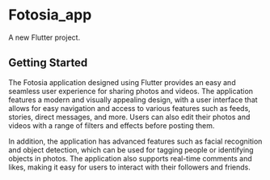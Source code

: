 # Fotosia_app

A new Flutter project.

## Getting Started

The Fotosia application designed using Flutter provides an easy and seamless user experience for sharing photos and videos. The application features a modern and visually appealing design, with a user interface that allows for easy navigation and access to various features such as feeds, stories, direct messages, and more. Users can also edit their photos and videos with a range of filters and effects before posting them.

In addition, the application has advanced features such as facial recognition and object detection, which can be used for tagging people or identifying objects in photos. The application also supports real-time comments and likes, making it easy for users to interact with their followers and friends.


